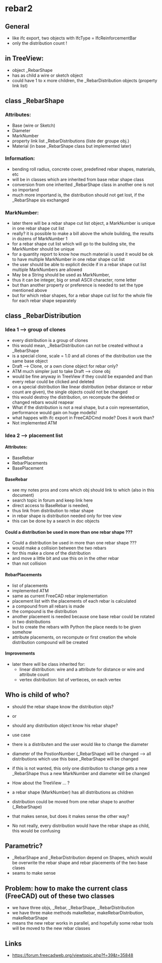 # rebar2

## General 
+ like ifc export, two objects with IfcType = IfcReinforcementBar
+ only the distribution count !


## in TreeView:
+ object _RebarShape
+ has as child a wire or sketch object
+ could have 1 to x more children, the _RebarDistribution objects (property link list)


## class _RebarShape
### Attributes:
+ Base (wire or Sketch)
+ Diameter
+ MarkNumber
+ property link list _RebarDistributions (liste der groupe obj.)
+ Material (in base _RebarShape class but implemented later)


### Information:
+ bending roll radius, concrete cover, predefined rebar shapes, materials, etc
+ will be in classes which are inherited from base rebar shape class
+ conversion from one inherited _RebarShape class in another one is not so importand
+ much more importand is, the distribution should not get lost, if the _RebarShape sis exchanged


### MarkNumber:
+ later there will be a rebar shape cut list object, a MarkNumber is unique in one rebar shape cut list
+ really? it is possible to make a bill above the whole building, the results in dozens of MarkNumber 1
+ for a rebar shape cut list which will go to the building site, the MarkNumber should be unique
+ for a quantity report to know how much material is used it would be ok to have multiple MarkNumber in one rebar shape cut list
+ the user should be able to explicit decide if in a rebar shape cut list multiple MarkNumbers are allowed
+ May be a String should be used as MarkNumber,
+ thus it can be integer, big or small ASCII character, rome letter
+ but than another property or preference is needed to set the type mentioned above
+ but for which rebar shapes, for a rebar shape cut list for the whole file for each rebar shape separately


## class _RebarDistribution
### Idea 1 --> group of clones
+ every distribution is a group of clones
+ this would mean, _RebarDistribution can not be created without a _RebarShape
+ is a special clone, scale = 1.0 and all clones of the distribution use the same base object
+ Draft --> Clone, or a own clone object for rebar only?
+ ATM much simpler just to take Draft --> clone obj
+ would be fine anyway in TreeView if they could be expanded and than every rebar could be clicked and deleted
+ on a special distribution like linear distribution (rebar distance or rebar count are given), the single objects could not be changed
+ this would destroy the distribution, on recompute the deleted or changed rebars would reapear
+ What if the distribution is not a real shape, but a coin representation, performance would gain on huge modells!
+ what happes with ifc export in FreeCADCmd mode? Does it work than?
+ Not implemented ATM


### Idea 2 --> placement list
#### Attributes:
+ BaseRebar
+ RebarPlacements
+ BasePlacement

#### BaseRebar
+ see my notes pros and cons which obj should link to which (also in this document)
+ search topic in forum and keep link here
+ direct access to BaseRebar is needed,
+ thus link from distribution to rebar shape
+ in rebar shape is distribution needed only for tree view
+ this can be done by a search in doc objects

#### Could a distribution be used in more than one rebar shape ???
+ Could a distribution be used in more than one rebar shape ???
+ would make a collision between the two rebars
+ for this make a clone of the distribution
+ and move a little bit and use this on in the other rebar
+ than not collision

#### RebarPlacements
+ list of placements
+ implemented ATM
+ same as current FreeCAD rebar implementation
+ placement list with the placements of each rebar is calculated
+ a compound from all rebars is made
+ the compound is the distribution
+ another placement is needed because one base rebar could be rotated in two distributions
+ but to create the rebars with Python the place needs to be given somehow
+ attribute placements, on recompute or first creation the whole distribution compound will be created

#### Improvements
+ later there will be class inherited for:
    + linear distribution: wire and a attribute for distance or wire and attribute count
    + vertex distribution: list of vertieces, on each vertex


## Who is child of who?
+ should the rebar shape know the distribution objs?
+ or
+ should any distribution object know his rebar shape?
+ use case
+ there is a distributen and the user would like to change the diameter
+ diameter of the PostionNumber (_RebarShape) will be changed --> all distributions which use this base _RebarShape will be changed
+ if this is not wanted, this only one distribution to change gets a new _RebarShape thus a new MarkNumber and diameter will be changed

+ How about the TreeView ... ?
+ a rebar shape (MarkNumber) has all distributions as children
+ distribution could be moved from one rebar shape to another (_RebarShape)
+ that makes sense, but does it makes sense the other way?
+ No not really, every distribution would have the rebar shape as child, this would be confusing


## Parametric?
+ _RebarShape and _RebarDistribution depend on Shapes, which would be overwrite the rebar shape and rebar placements of the two base clases
+ seams to make sense


## Problem: how to make the current class (FreeCAD) out of these two classes
+ we have three objs, _Rebar, _RebarShape, _RebarDistribution
+ we have three make methods makeRebar, makeRebarDistribution, makeRebarShape
+ means the new rebar works in parallel, and hopefully some rebar tools will be moved to the new rebar classes


## Links
+ https://forum.freecadweb.org/viewtopic.php?f=39&t=35848
